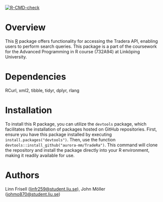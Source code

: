 <!-- badges: start -->
  [![R-CMD-check](https://github.com/aurora-mm/TradeRa/actions/workflows/R-CMD-check.yaml/badge.svg)](https://github.com/aurora-mm/TradeRa/actions/workflows/R-CMD-check.yaml)
  <!-- badges: end -->

# Overview

This [R](https://www.r-project.org) package offers functionality for accessing the Tradera API, 
enabling users to perform search queries. This package is a part of the coursework for the Advanced Programming in R course  (732A94) at Linköping University.

# Dependencies

RCurl, xml2, tibble, tidyr, dplyr, rlang

# Installation

To install this R package, you can utilize the `devtools` package, which facilitates the installation of packages hosted on GitHub repositories. First, ensure you have this package installed by executing `install.packages("devtools")`. Then, use the function `devtools::install_github("aurora-mm/TradeRa")`. This command will clone the repository and install the package directly into your R environment, making it readily available for use.

# Authors

Linn Frisell (linfr259@student.liu.se), John Möller (johmo870@student.liu.se)
